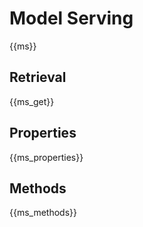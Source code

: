 # Model Serving

{{ms}}

## Retrieval

{{ms_get}}

## Properties

{{ms_properties}}

## Methods

{{ms_methods}}
